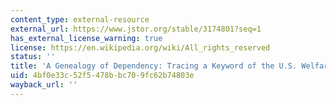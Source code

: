 ```yaml
---
content_type: external-resource
external_url: https://www.jstor.org/stable/3174801?seq=1
has_external_license_warning: true
license: https://en.wikipedia.org/wiki/All_rights_reserved
status: ''
title: 'A Genealogy of Dependency: Tracing a Keyword of the U.S. Welfare State'
uid: 4bf0e33c-52f5-478b-bc70-9fc62b74803e
wayback_url: ''
---
```

